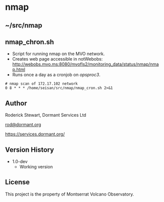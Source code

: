 # nmap

## ~/src/nmap

## nmap_chron.sh

* Script for running nmap on the MVO network.
* Creates web page accessible in notWebobs: http://webobs.mvo.ms:8080/mvofls2/monitoring_data/status/nmap/nmap.html
* Runs once a day as a cronjob on *opsproc3*.
```
# nmap scan of 172.17.102 network
0 8 * * * /home/seisan/src/nmap/nmap_cron.sh 2>&1
```
## Author

Roderick Stewart, Dormant Services Ltd

rod@dormant.org

https://services.dormant.org/

## Version History

* 1.0-dev
    * Working version

## License

This project is the property of Montserrat Volcano Observatory.
